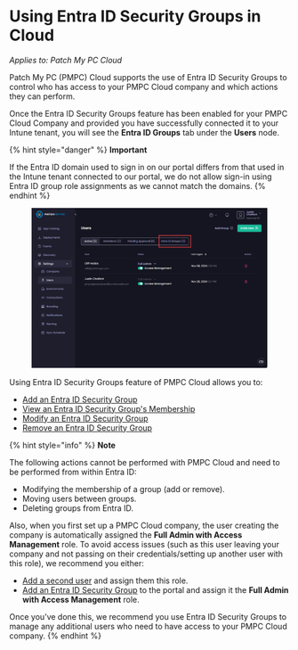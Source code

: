 # Using Entra ID Security Groups in Cloud

_Applies to: Patch My PC Cloud_

Patch My PC (PMPC) Cloud supports the use of Entra ID Security Groups to control who has access to your PMPC Cloud company and which actions they can perform.

Once the Entra ID Security Groups feature has been enabled for your PMPC Cloud Company and provided you have successfully connected it to your Intune tenant, you will see the **Entra ID Groups** tab under the **Users** node.

{% hint style="danger" %}
**Important**

If the Entra ID domain used to sign in on our portal differs from that used in the Intune tenant connected to our portal, we do not allow sign-in using Entra ID group role assignments as we cannot match the domains.
{% endhint %}

<figure><img src="../../../../.gitbook/assets/image (2255).png" alt="“Entra ID Groups” tab on the “Users” node"><figcaption></figcaption></figure>

Using Entra ID Security Groups feature of PMPC Cloud allows you to:

* [Add an Entra ID Security Group](add-an-entra-id-group-to-cloud.md)
* [View an Entra ID Security Group's Membership](view-an-entra-id-groups-membership-in-cloud.md)
* [Modify an Entra ID Security Group](modify-an-entra-id-group-in-cloud.md)
* [Remove an Entra ID Security Group](remove-an-entra-id-group-from-cloud.md)

{% hint style="info" %}
**Note**

The following actions cannot be performed with PMPC Cloud and need to be performed from within Entra ID:

* Modifying the membership of a group (add or remove).
* Moving users between groups.
* Deleting groups from Entra ID.

Also, when you first set up a PMPC Cloud company, the user creating the company is automatically assigned the **Full Admin with Access Management** role. To avoid access issues (such as this user leaving your company and not passing on their credentials/setting up another user with this role), we recommend you either:

* [Add a second user](../add-a-cloud-user.md) and assign them this role.
* [Add an Entra ID Security Group](add-an-entra-id-group-to-cloud.md) to the portal and assign it the **Full Admin with Access Management** role.

Once you’ve done this, we recommend you use Entra ID Security Groups to manage any additional users who need to have access to your PMPC Cloud company.
{% endhint %}
